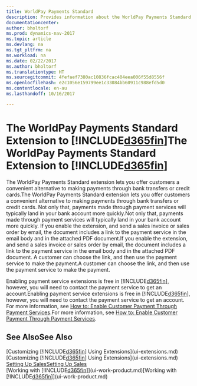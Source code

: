 ```yaml
---
title: WorldPay Payments Standard
description: Provides information about the WorldPay Payments Standard extension
documentationcenter: 
author: bholtorf
ms.prod: dynamics-nav-2017
ms.topic: article
ms.devlang: na
ms.tgt_pltfrm: na
ms.workload: na
ms.date: 02/22/2017
ms.author: bholtorf
ms.translationtype: HT
ms.sourcegitcommit: 4fefaef7380ac10836fcac404eea006f55d8556f
ms.openlocfilehash: e2c1056e159799ee1c33084bb60911c988efd5d0
ms.contentlocale: en-au
ms.lasthandoff: 10/16/2017

---
```

# <a name="the-worldpay-payments-standard-extension-to-included365finincludesd365finlongmdmd"></a><span data-ttu-id="15595-103">The WorldPay Payments Standard Extension to [!INCLUDE[d365fin](includes/d365fin_long_md.md)]</span><span class="sxs-lookup"><span data-stu-id="15595-103">The WorldPay Payments Standard Extension to [!INCLUDE[d365fin](includes/d365fin_long_md.md)]</span></span>
<span data-ttu-id="15595-104">The WorldPay Payments Standard extension lets you offer customers a convenient alternative to making payments through bank transfers or credit cards.</span><span class="sxs-lookup"><span data-stu-id="15595-104">The WorldPay Payments Standard extension lets you offer customers a convenient alternative to making payments through bank transfers or credit cards.</span></span> <span data-ttu-id="15595-105">Not only that, payments made through payment services will typically land in your bank account more quickly.</span><span class="sxs-lookup"><span data-stu-id="15595-105">Not only that, payments made through payment services will typically land in your bank account more quickly.</span></span>
<span data-ttu-id="15595-106">If you enable the extension, and send a sales invoice or sales order by email, the document includes a link to the payment service in the email body and in the attached PDF document.</span><span class="sxs-lookup"><span data-stu-id="15595-106">If you enable the extension, and send a sales invoice or sales order by email, the document includes a link to the payment service in the email body and in the attached PDF document.</span></span> <span data-ttu-id="15595-107">A customer can choose the link, and then use the payment service to make the payment.</span><span class="sxs-lookup"><span data-stu-id="15595-107">A customer can choose the link, and then use the payment service to make the payment.</span></span>

<span data-ttu-id="15595-108">Enabling payment service extensions is free in [!INCLUDE[d365fin](includes/d365fin_md.md)], however, you will need to contact the payment service to get an account.</span><span class="sxs-lookup"><span data-stu-id="15595-108">Enabling payment service extensions is free in [!INCLUDE[d365fin](includes/d365fin_md.md)], however, you will need to contact the payment service to get an account.</span></span> <span data-ttu-id="15595-109">For more information, see [How to: Enable Customer Payment Through Payment Services](sales-how-enable-payment-service-extensions.md).</span><span class="sxs-lookup"><span data-stu-id="15595-109">For more information, see [How to: Enable Customer Payment Through Payment Services](sales-how-enable-payment-service-extensions.md).</span></span>

## <a name="see-also"></a><span data-ttu-id="15595-110">See Also</span><span class="sxs-lookup"><span data-stu-id="15595-110">See Also</span></span>
<span data-ttu-id="15595-111">[Customizing [!INCLUDE[d365fin](includes/d365fin_md.md)] Using Extensions](ui-extensions.md)</span><span class="sxs-lookup"><span data-stu-id="15595-111">[Customizing [!INCLUDE[d365fin](includes/d365fin_md.md)] Using Extensions](ui-extensions.md)</span></span>  
[<span data-ttu-id="15595-112">Setting Up Sales</span><span class="sxs-lookup"><span data-stu-id="15595-112">Setting Up Sales</span></span>](sales-setup-sales.md)  
<span data-ttu-id="15595-113">[Working with [!INCLUDE[d365fin](includes/d365fin_md.md)]](ui-work-product.md)</span><span class="sxs-lookup"><span data-stu-id="15595-113">[Working with [!INCLUDE[d365fin](includes/d365fin_md.md)]](ui-work-product.md)</span></span>
